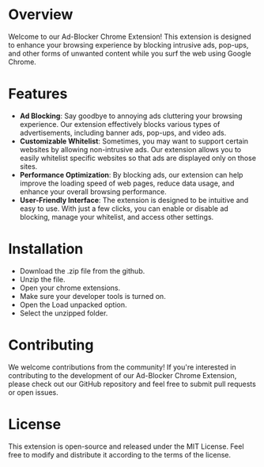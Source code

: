 # Overview
Welcome to our Ad-Blocker Chrome Extension! This extension is designed to enhance your browsing experience by blocking intrusive ads, pop-ups, and other forms of unwanted content while you surf the web using Google Chrome.

# Features
- __Ad Blocking__: Say goodbye to annoying ads cluttering your browsing experience. Our extension effectively blocks various types of advertisements, including banner ads, pop-ups, and video ads.
- __Customizable Whitelist__: Sometimes, you may want to support certain websites by allowing non-intrusive ads. Our extension allows you to easily whitelist specific websites so that ads are displayed only on those sites.
- __Performance Optimization__: By blocking ads, our extension can help improve the loading speed of web pages, reduce data usage, and enhance your overall browsing performance.
- __User-Friendly Interface__: The extension is designed to be intuitive and easy to use. With just a few clicks, you can enable or disable ad blocking, manage your whitelist, and access other settings. 

# Installation
- Download the .zip file from the github.
- Unzip the file.
- Open your chrome extensions.
- Make sure your developer tools is turned on.
- Open the Load unpacked option.
- Select the unzipped folder.

# Contributing 
We welcome contributions from the community! If you're interested in contributing to the development of our Ad-Blocker Chrome Extension, please check out our GitHub repository and feel free to submit pull requests or open issues.   

# License
This extension is open-source and released under the MIT License. Feel free to modify and distribute it according to the terms of the license.

